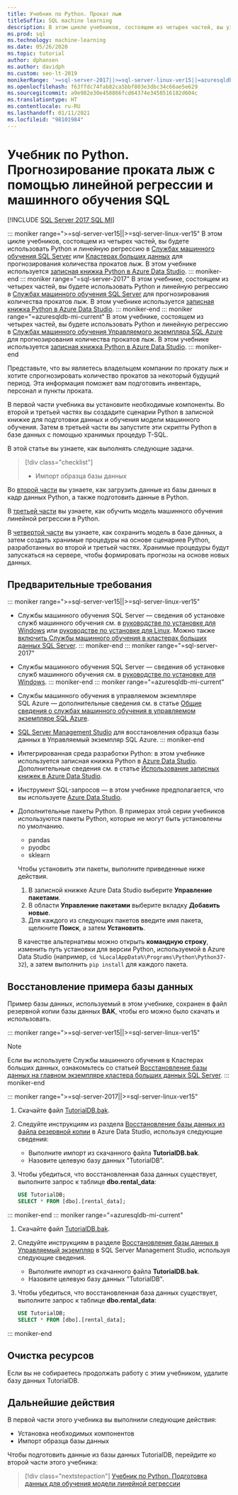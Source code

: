 ```yaml
---
title: Учебник по Python. Прокат лыж
titleSuffix: SQL machine learning
description: В этом цикле учебников, состоящем из четырех частей, вы узнаете, как создать модель линейной регрессии в Python, чтобы прогнозировать число прокатов лыж с помощью машинного обучения SQL.
ms.prod: sql
ms.technology: machine-learning
ms.date: 05/26/2020
ms.topic: tutorial
author: dphansen
ms.author: davidph
ms.custom: seo-lt-2019
monikerRange: '>=sql-server-2017||>=sql-server-linux-ver15||=azuresqldb-mi-current'
ms.openlocfilehash: f63ffdc74fab82ca5bbf803e3dbc34c66ae5e629
ms.sourcegitcommit: a9e982e30e458866fcd64374e3458516182d604c
ms.translationtype: HT
ms.contentlocale: ru-RU
ms.lasthandoff: 01/11/2021
ms.locfileid: "98101984"
---
```

# <a name="python-tutorial-predict-ski-rental-with-linear-regression-with-sql-machine-learning"></a>Учебник по Python. Прогнозирование проката лыж с помощью линейной регрессии и машинного обучения SQL
[!INCLUDE [SQL Server 2017 SQL MI](../../includes/applies-to-version/sqlserver2017-asdbmi.md)]

::: moniker range=">=sql-server-ver15||>=sql-server-linux-ver15"
В этом цикле учебников, состоящем из четырех частей, вы будете использовать Python и линейную регрессию в [Службах машинного обучения SQL Server](../sql-server-machine-learning-services.md) или [Кластерах больших данных](../../big-data-cluster/machine-learning-services.md) для прогнозирования количества прокатов лыж. В этом учебнике используется [записная книжка Python в Azure Data Studio](../../azure-data-studio/notebooks/notebooks-guidance.md).
::: moniker-end
::: moniker range="=sql-server-2017"
В этом учебнике, состоящем из четырех частей, вы будете использовать Python и линейную регрессию в [Службах машинного обучения SQL Server](../sql-server-machine-learning-services.md) для прогнозирования количества прокатов лыж. В этом учебнике используется [записная книжка Python в Azure Data Studio](../../azure-data-studio/notebooks/notebooks-guidance.md).
::: moniker-end
::: moniker range="=azuresqldb-mi-current"
В этом учебнике, состоящем из четырех частей, вы будете использовать Python и линейную регрессию в [Службах машинного обучения Управляемого экземпляра SQL Azure](/azure/azure-sql/managed-instance/machine-learning-services-overview) для прогнозирования количества прокатов лыж. В этом учебнике используется [записная книжка Python в Azure Data Studio](../../azure-data-studio/notebooks/notebooks-guidance.md).
::: moniker-end

Представьте, что вы являетесь владельцем компании по прокату лыж и хотите спрогнозировать количество прокатов за некоторый будущий период. Эта информация поможет вам подготовить инвентарь, персонал и пункты проката.

В первой части учебника вы установите необходимые компоненты. Во второй и третьей частях вы создадите сценарии Python в записной книжке для подготовки данных и обучения модели машинного обучения. Затем в третьей части вы запустите эти скрипты Python в базе данных с помощью хранимых процедур T-SQL.

В этой статье вы узнаете, как выполнять следующие задачи.

> [!div class="checklist"]
> * Импорт образца базы данных

Во [второй части](python-ski-rental-linear-regression-prepare-data.md) вы узнаете, как загрузить данные из базы данных в кадр данных Python, а также подготовить данные в Python.

В [третьей части](python-ski-rental-linear-regression-train-model.md) вы узнаете, как обучить модель машинного обучения линейной регрессии в Python.

В [четвертой части](python-ski-rental-linear-regression-deploy-model.md) вы узнаете, как сохранить модель в базе данных, а затем создать хранимые процедуры на основе сценариев Python, разработанных во второй и третьей частях. Хранимые процедуры будут запускаться на сервере, чтобы формировать прогнозы на основе новых данных.

## <a name="prerequisites"></a>Предварительные требования

::: moniker range=">=sql-server-ver15||>=sql-server-linux-ver15"
* Службы машинного обучения SQL Server — сведения об установке служб машинного обучения см. в [руководстве по установке для Windows](../install/sql-machine-learning-services-windows-install.md) или [руководстве по установке для Linux](../../linux/sql-server-linux-setup-machine-learning.md?toc=%2Fsql%2Fmachine-learning%2Ftoc.json). Можно также [включить Службы машинного обучения в кластерах больших данных SQL Server](../../big-data-cluster/machine-learning-services.md).
::: moniker-end
::: moniker range="=sql-server-2017"
* Службы машинного обучения SQL Server — сведения об установке служб машинного обучения см. в [руководстве по установке для Windows](../install/sql-machine-learning-services-windows-install.md). 
::: moniker-end
::: moniker range="=azuresqldb-mi-current"
* Службы машинного обучения в управляемом экземпляре SQL Azure — дополнительные сведения см. в статье [Общие сведения о службах машинного обучения в управляемом экземпляре SQL Azure](/azure/azure-sql/managed-instance/machine-learning-services-overview).

* [SQL Server Management Studio](../../ssms/download-sql-server-management-studio-ssms.md) для восстановления образца базы данных в Управляемый экземпляр SQL Azure.
::: moniker-end

* Интегрированная среда разработки Python: в этом учебнике используется записная книжка Python в [Azure Data Studio](../../azure-data-studio/what-is-azure-data-studio.md). Дополнительные сведения см. в статье [Использование записных книжек в Azure Data Studio](../../azure-data-studio/notebooks/notebooks-guidance.md).

* Инструмент SQL-запросов — в этом учебнике предполагается, что вы используете [Azure Data Studio](../../azure-data-studio/what-is-azure-data-studio.md).

* Дополнительные пакеты Python. В примерах этой серии учебников используются пакеты Python, которые не могут быть установлены по умолчанию.

  * pandas
  * pyodbc
  * sklearn

  Чтобы установить эти пакеты, выполните приведенные ниже действия.
  1. В записной книжке Azure Data Studio выберите **Управление пакетами**.
  2. В области **Управление пакетами** выберите вкладку **Добавить новые**.
  3. Для каждого из следующих пакетов введите имя пакета, щелкните **Поиск**, а затем **Установить**.

  В качестве альтернативы можно открыть **командную строку**, изменить путь установки для версии Python, используемой в Azure Data Studio (например, `cd %LocalAppData%\Programs\Python\Python37-32`), а затем выполнить `pip install` для каждого пакета.

## <a name="restore-the-sample-database"></a>Восстановление примера базы данных

Пример базы данных, используемый в этом учебнике, сохранен в файл резервной копии базы данных **BAK**, чтобы его можно было скачать и использовать.

::: moniker range=">=sql-server-ver15||>=sql-server-linux-ver15"
> [!NOTE]
> Если вы используете Службы машинного обучения в Кластерах больших данных, ознакомьтесь со статьей [Восстановление базы данных на главном экземпляре кластера больших данных SQL Server](../../big-data-cluster/data-ingestion-restore-database.md).
::: moniker-end

::: moniker range=">=sql-server-2017||>=sql-server-linux-ver15"
1. Скачайте файл [TutorialDB.bak](https://sqlchoice.blob.core.windows.net/sqlchoice/static/TutorialDB.bak).

1. Следуйте инструкциям из раздела [Восстановление базы данных из файла резервной копии](../../azure-data-studio/tutorial-backup-restore-sql-server.md#restore-a-database-from-a-backup-file) в Azure Data Studio, используя следующие сведения:

   * Выполните импорт из скачанного файла **TutorialDB.bak**.
   * Назовите целевую базу данных "TutorialDB".

1. Чтобы убедиться, что восстановленная база данных существует, выполните запрос к таблице **dbo.rental_data**:

   ```sql
   USE TutorialDB;
   SELECT * FROM [dbo].[rental_data];
   ```
::: moniker-end
::: moniker range="=azuresqldb-mi-current"
1. Скачайте файл [TutorialDB.bak](https://sqlchoice.blob.core.windows.net/sqlchoice/static/TutorialDB.bak).

1. Следуйте инструкциям в разделе [Восстановление базы данных в Управляемый экземпляр](/azure/sql-database/sql-database-managed-instance-get-started-restore) в SQL Server Management Studio, используя следующие сведения.

   * Выполните импорт из скачанного файла **TutorialDB.bak**.
   * Назовите целевую базу данных "TutorialDB".

1. Чтобы убедиться, что восстановленная база данных существует, выполните запрос к таблице **dbo.rental_data**:

   ```sql
   USE TutorialDB;
   SELECT * FROM [dbo].[rental_data];
   ```
::: moniker-end

## <a name="clean-up-resources"></a>Очистка ресурсов

Если вы не собираетесь продолжать работу с этим учебником, удалите базу данных TutorialDB.

## <a name="next-steps"></a>Дальнейшие действия

В первой части этого учебника вы выполнили следующие действия:

* Установка необходимых компонентов
* Импорт образца базы данных

Чтобы подготовить данные из базы данных TutorialDB, перейдите ко второй части этого учебника:

> [!div class="nextstepaction"]
> [Учебник по Python. Подготовка данных для обучения модели линейной регрессии](python-ski-rental-linear-regression-prepare-data.md)